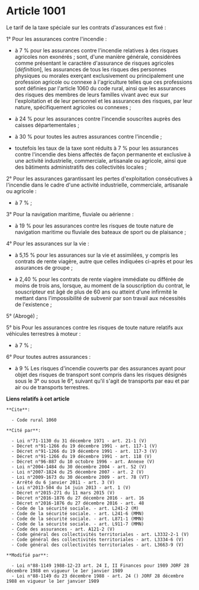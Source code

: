 # Article 1001

Le tarif de la taxe spéciale sur les contrats d'assurances est fixé :

1° Pour les assurances contre l'incendie :

- à 7 % pour les assurances contre l'incendie relatives à des risques agricoles non exonérés ; sont, d'une manière générale,
considérées comme présentant le caractère d'assurance de risques agricoles [*définition*], les assurances de tous les risques
des personnes physiques ou morales exerçant exclusivement ou principalement une profession agricole ou connexe à
l'agriculture telles que ces professions sont définies par l'article 1060 du code rural, ainsi que les assurances des risques
des membres de leurs familles vivant avec eux sur l'exploitation et de leur personnel et les assurances des risques, par leur
nature, spécifiquement agricoles ou connexes ;

- à 24 % pour les assurances contre l'incendie souscrites auprès des caisses départementales ;

- à 30 % pour toutes les autres assurances contre l'incendie ;

- toutefois les taux de la taxe sont réduits à 7 % pour les assurances contre l'incendie des biens affectés de façon
permanente et exclusive à une activité industrielle, commerciale, artisanale ou agricole, ainsi que des bâtiments
administratifs des collectivités locales ;

2° Pour les assurances garantissant les pertes d'exploitation consécutives à l'incendie dans le cadre d'une activité
industrielle, commerciale, artisanale ou agricole :

- à 7 % ;

3° Pour la navigation maritime, fluviale ou aérienne :

- à 19 % pour les assurances contre les risques de toute nature de navigation maritime ou fluviale des bateaux de sport ou de
plaisance ;

4° Pour les assurances sur la vie :

- à 5,15 % pour les assurances sur la vie et assimilées, y compris les contrats de rente viagère, autre que celles indiquées
ci-après et pour les assurances de groupe ;

- à 2,40 % pour les contrats de rente viagère immédiate ou différée de moins de trois ans, lorsque, au moment de la
souscription du contrat, le souscripteur est âgé de plus de 60 ans ou atteint d'une infirmité le mettant dans l'impossibilité
de subvenir par son travail aux nécessités de l'existence ;

5° (Abrogé) ;

5° bis Pour les assurances contre les risques de toute nature relatifs aux véhicules terrestres à moteur :

- à 7 % ;

6° Pour toutes autres assurances :

- à 9 %    Les risques d'incendie couverts par des assurances ayant pour objet des risques de transport sont compris dans les
risques désignés sous le 3° ou sous le 6°, suivant qu'il s'agit de transports par eau et par air ou de transports terrestres.

**Liens relatifs à cet article**

	**Cite**:

	  - Code rural 1060

	**Cité par**:

	  - Loi n°71-1130 du 31 décembre 1971 - art. 21-1 (V)
	  - Décret n°91-1266 du 19 décembre 1991 - art. 117-1 (V)
	  - Décret n°91-1266 du 19 décembre 1991 - art. 117-3 (V)
	  - Décret n°91-1266 du 19 décembre 1991 - art. 118 (V)
	  - Décret n°96-887 du 10 octobre 1996 - art. Annexe (V)
	  - Loi n°2004-1484 du 30 décembre 2004 - art. 52 (V)
	  - Loi n°2007-1824 du 25 décembre 2007 - art. 2 (V)
	  - Loi n°2009-1673 du 30 décembre 2009 - art. 78 (VT)
	  - Arrêté du 6 janvier 2011 - art. 3 (V)
	  - Loi n°2013-504 du 14 juin 2013 - art. 1 (V)
	  - Décret n°2015-271 du 11 mars 2015 (V)
	  - Décret n°2016-1876 du 27 décembre 2016 - art. 16
	  - Décret n°2016-1876 du 27 décembre 2016 - art. 48
	  - Code de la sécurité sociale. - art. L241-2 (M)
	  - Code de la sécurité sociale. - art. L241-6 (MMN)
	  - Code de la sécurité sociale. - art. L871-1 (MMN)
	  - Code de la sécurité sociale. - art. L911-7 (MMN)
	  - Code des assurances - art. A121-2 (V)
	  - Code général des collectivités territoriales - art. L3332-2-1 (V)
	  - Code général des collectivités territoriales - art. L3334-6 (V)
	  - Code général des collectivités territoriales - art. L3663-9 (V)

	**Modifié par**:

	  - Loi n°88-1149 1988-12-23 art. 24 I, II Finances pour 1989 JORF 28 décembre 1988 en vigueur le 1er janvier 1989
	  - Loi n°88-1149 du 23 décembre 1988 - art. 24 () JORF 28 décembre 1988 en vigueur le 1er janvier 1989

